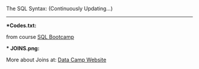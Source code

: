 The SQL Syntax: (Continuously Updating...)

<hr>

<strong> *Codes.txt:</strong>

from course <a href="https://www.udemy.com/course/the-complete-sql-bootcamp/" target="_blank">SQL Bootcamp</a>


<strong>* JOINS.png:</strong>

More about Joins at: <a href="https://www.datacamp.com/community/tutorials/introduction-to-sql-joins" target="_blank">Data Camp Website</a>
